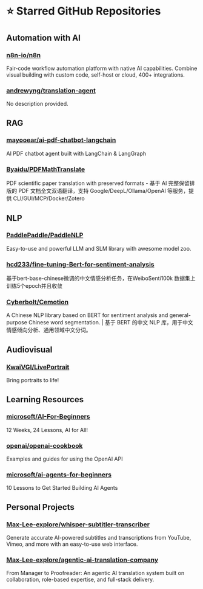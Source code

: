 # ⭐ Starred GitHub Repositories

## Automation with AI

### [n8n-io/n8n](https://github.com/n8n-io/n8n)
Fair-code workflow automation platform with native AI capabilities. Combine visual building with custom code, self-host or cloud, 400+ integrations.

### [andrewyng/translation-agent](https://github.com/andrewyng/translation-agent)
No description provided.

## RAG

### [mayooear/ai-pdf-chatbot-langchain](https://github.com/mayooear/ai-pdf-chatbot-langchain)
AI PDF chatbot agent built with LangChain & LangGraph 

### [Byaidu/PDFMathTranslate](https://github.com/Byaidu/PDFMathTranslate)
PDF scientific paper translation with preserved formats - 基于 AI 完整保留排版的 PDF 文档全文双语翻译，支持 Google/DeepL/Ollama/OpenAI 等服务，提供 CLI/GUI/MCP/Docker/Zotero

## NLP

### [PaddlePaddle/PaddleNLP](https://github.com/PaddlePaddle/PaddleNLP)
Easy-to-use and powerful LLM and SLM library with awesome model zoo.

### [hcd233/fine-tuning-Bert-for-sentiment-analysis](https://github.com/hcd233/fine-tuning-Bert-for-sentiment-analysis)
基于bert-base-chinese微调的中文情感分析任务，在WeiboSenti100k 数据集上训练5个epoch并且收敛

### [Cyberbolt/Cemotion](https://github.com/Cyberbolt/Cemotion)
A Chinese NLP library based on BERT for sentiment analysis and general-purpose Chinese word segmentation. | 基于 BERT 的中文 NLP 库，用于中文情感倾向分析、通用领域中文分词。

## Audiovisual

### [KwaiVGI/LivePortrait](https://github.com/KwaiVGI/LivePortrait)
Bring portraits to life!

## Learning Resources

### [microsoft/AI-For-Beginners](https://github.com/microsoft/AI-For-Beginners)
12 Weeks, 24 Lessons, AI for All!

### [openai/openai-cookbook](https://github.com/openai/openai-cookbook)
Examples and guides for using the OpenAI API

### [microsoft/ai-agents-for-beginners](https://github.com/microsoft/ai-agents-for-beginners)
10 Lessons to Get Started Building AI Agents

## Personal Projects

### [Max-Lee-explore/whisper-subtitler-transcriber](https://github.com/Max-Lee-explore/whisper-subtitler-transcriber)
Generate accurate AI-powered subtitles and transcriptions from YouTube, Vimeo, and more with an easy-to-use web interface.

### [Max-Lee-explore/agentic-ai-translation-company](https://github.com/Max-Lee-explore/agentic-ai-translation-company)
From Manager to Proofreader: An agentic AI translation system built on collaboration, role-based expertise, and full-stack delivery.

